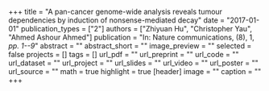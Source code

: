 +++
title = "A pan-cancer genome-wide analysis reveals tumour dependencies by induction of nonsense-mediated decay"
date = "2017-01-01"
publication_types = ["2"]
authors = ["Zhiyuan Hu", "Christopher Yau", "Ahmed Ashour Ahmed"]
publication = "In: Nature communications, (8), 1, _pp. 1--9_"
abstract = ""
abstract_short = ""
image_preview = ""
selected = false
projects = []
tags = []
url_pdf = ""
url_preprint = ""
url_code = ""
url_dataset = ""
url_project = ""
url_slides = ""
url_video = ""
url_poster = ""
url_source = ""
math = true
highlight = true
[header]
image = ""
caption = ""
+++
